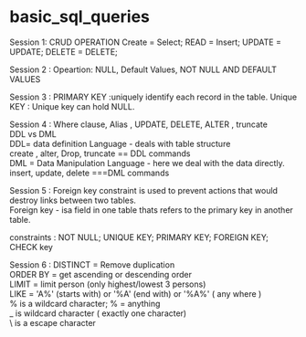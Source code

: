 # basic_sql_queries

Session 1: 
CRUD OPERATION
Create = Select; READ = Insert; UPDATE = UPDATE; DELETE = DELETE;

Session 2 :
Opeartion: NULL, Default Values,  NOT NULL AND DEFAULT VALUES

Session 3 :
PRIMARY KEY :uniquely identify each record in the table.
Unique KEY : Unique key can hold NULL.

Session 4 :
Where clause, Alias , UPDATE, DELETE, ALTER , truncate <br>
DDL vs DML<br>
DDL= data definition Language - deals with table structure <br>
create , alter, Drop, truncate == DDL commands <br>
DML = Data Manipulation Language - here we deal with the data directly. <br>
insert, update, delete  ===DML commands 

Session 5 :
Foreign key constraint is used to prevent actions that would destroy links between two tables.<br>
Foreign key - isa field in one table thats refers to the primary key in another table.<br>

constraints :  NOT NULL; UNIQUE KEY; PRIMARY KEY; FOREIGN KEY; CHECK key

Session 6 :
DISTINCT = Remove duplication <br>
ORDER BY  = get ascending or descending order <br>
LIMIT  = limit person (only highest/lowest 3 persons)<br>
LIKE  = 'A%' (starts with) or '%A' (end with) or '%A%' ( any where ) <br>
         % is a wildcard character; % = anything <br>
        _ is wildcard character ( exactly one character) <br>
        \ is a escape character



